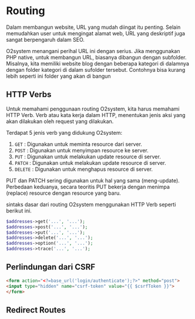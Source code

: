 
# Routing

Dalam membangun website, URL yang mudah diingat itu penting. Selain memudahkan user untuk mengingat alamat web, URL yang deskriptif juga sangat berpengaruh dalam SEO.


O2system menangani perihal URL ini dengan serius. Jika menggunakan PHP native, untuk membangun URL, biasanya dibangun dengan subfolder. Misalnya, kita memiliki website  blog dengan beberapa kategori di dalamnya dengan folder kategori di dalam sufolder tersebut. Contohnya bisa kurang lebih seperti ini folder yang akan di bangun

## HTTP Verbs

Untuk memahami penggunaan routing O2system, kita harus memahami HTTP Verb. Verb atau kata kerja dalam HTTP, menentukan jenis aksi yang akan dilakukan oleh request yang dilakukan.

Terdapat 5 jenis verb yang didukung O2system:

1. `GET` : Digunakan untuk meminta resource dari server.
2. `POST` : Digunakan untuk menyimpan resource ke server.
3. `PUT` : Digunakan untuk melakukan update resource di server.
4. `PATCH` : Digunakan untuk melakukan update resource di server.
5. `DELETE` : Digunakan untuk menghapus resource di server.

PUT dan PATCH sering digunakan untuk hal yang sama (meng-update). Perbedaan keduanya,
secara teoritis PUT bekerja dengan menimpa (replace) resource dengan resource yang baru.

sintaks dasar dari routing O2system menggunakan HTTP Verb seperti berikut ini.

```php
$addresses->get('...', '...');
$addresses->post('...', '...');
$addresses->put('...', '...');
$addresses->delete('...', '...');
$addresses->option('...', '...');
$addresses->trace('...', '...');
```

## Perlindungan dari CSRF



```html
<form action="<?=base_url('login/authenticate');?>" method="post">
<input type="hidden" name="csrf-token" value="{{ $csrfToken }}">
</form>
```

## Redirect Routes

